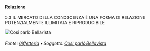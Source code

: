 #### Relazione

<span class="tesi">5.3 IL MERCATO DELLA CONOSCENZA È UNA FORMA DI RELAZIONE POTENZIALMENTE ILLIMITATA E RIPRODUCIBILE</span>

![Così parlò Bellavista](../assets/images/bellavista02.gif ':size=450x100%')

###### Fonte: [Giffetteria](http://giffetteria.it/gif/matrimonio-allitaliana-15/) • Soggetto: [Così parlò Bellavista](https://it.wikipedia.org/wiki/Cos%C3%AC_parl%C3%B2_Bellavista_(film))
